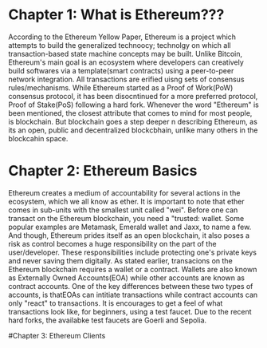 # Chapter 1: What is Ethereum???

According to the Ethereum Yellow Paper, Ethereum is a project which attempts  to build the generalized technoocy; technolgy on which all transaction-based state machine concepts may be built. Unlike Bitcoin, Ethereum's main goal is an ecosystem where developers can creatively build softwares via a template(smart contracts) using a peer-to-peer network integration.
All transactions are erified uisng sets of consensus rules/mechanisms. While Ethereum started as a Proof of Work(PoW) consensus protocol, it has been disocntinued for a more preferred protocol, Proof of Stake(PoS) following a hard fork. Whenever the word "Ethereum" is been mentioned, the closest attribute that comes to mind for most people, is blockchain. But blockchain goes a step deeper n describing Ethereum, as its an open, public and decentralized blockcbhain, unlike many others in the blockcahin space.


# Chapter 2: Ethereum Basics

Ethereum creates a medium of accountability for several actions in the ecosystem, which we all know as ether. It is important to note that ether comes in sub-units with the smallest unit called "wei". Before one can transact on the Ethereum blockchain, you need a "trusted: wallet. Some popular examples are Metamask, Emerald wallet and Jaxx, to name a few. And though, Ethereum prides itself as an open blockchain, it also poses a risk as control becomes a huge responsibility on the part of the user/developer. These responsibilities include protecting one's private keys and never saving them digitally.
As stated earlier, transacions on the Ethereum blockchain requires a wallet or a contract. Wallets are also known as Externally Owned Accounts(EOA) while other accounts are known as contract accounts. One of the key differences between these two types of accounts, is thatEOAs can intitiate transactions while contract accounts can only "react" to transactions.
It is encourages to get a feel of what transactions look like, for beginners, using a test faucet. Due to the recent hard forks, the availabke test faucets are Goerli and Sepolia.


#Chapter 3: Ethereum Clients

